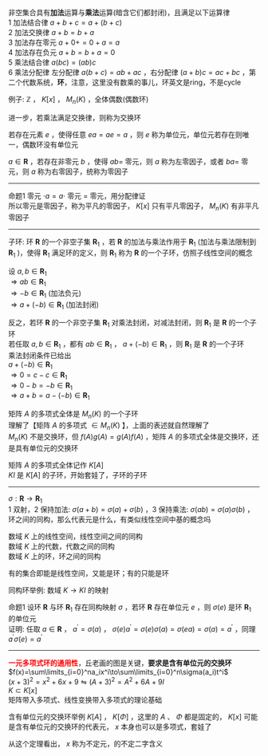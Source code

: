 非空集合具有**加法**运算与**乘法**运算(暗含它们都封闭)，且满足以下运算律    
1 加法结合律  $a+b+c=a+(b+c)$     
2 加法交换律  $a+b=b+a$     
3 加法存在零元 $a+0+=0+a=a$     
4 加法存在负元 $a+b=b+a=0$     
5 乘法结合律 $a(bc)=(ab)c$     
6 乘法分配律 左分配律 $a(b+c)=ab+ac$ ，右分配律 $(a+b)c=ac+bc$ ，第二个代数系统，**环**，注意，这里没有数乘的事儿，环英文是ring，不是cycle    
    
例子:  $\mathbb Z$ ， $K[x]$ ， $M_n(K)$ ，全体偶数(偶数环)    
    
进一步，若乘法满足交换律，则称为交换环    
    
若存在元素 $e$ ，使得任意 $ea=ae=a$ ，则 $e$ 称为单位元，单位元若存在则唯一，偶数环没有单位元    
    
 $a\in\mathbf R$ ，若存在非零元 $b$ ，使得 $ab=$ 零元，则 $a$ 称为左零因子，或者 $ba=$ 零元，则 $a$ 称为右零因子，统称为零因子    
    
---    
    
命题1 零元 $\cdot a=a\cdot$ 零元 $=$ 零元，用分配律证    
所以零元是零因子，称为平凡的零因子， $K[x]$ 只有平凡零因子， $M_n(K)$ 有非平凡零因子    
    
---    
    
子环: 环 $\mathbf R$ 的一个非空子集 $\mathbf R_1$ ，若 $\mathbf R$ 的加法与乘法作用于 $\mathbf R_1$ (加法与乘法限制到 $\mathbf R_1$ )，使得 $\mathbf R_1$ 满足环的定义，则 $\mathbf R_1$ 称为 $\mathbf R$ 的一个子环，仿照子线性空间的概念    
    
设 $a,b\in\mathbf R_1$     
 $\Rightarrow ab\in\mathbf R_1$     
 $\Rightarrow-b\in\mathbf R_1$ (加法负元)    
 $\Rightarrow a+(-b)\in\mathbf R_1$ (加法封闭)    
    
反之，若环 $\mathbf R$ 的一个非空子集 $\mathbf R_1$ 对乘法封闭，对减法封闭，则 $\mathbf R_1$ 是 $\mathbf R$ 的一个子环    
若任取 $a,b\in\mathbf R_1$ ，都有 $ab\in\mathbf R_1$ ， $a+(-b)\in\mathbf R_1$ ，则 $\mathbf R_1$ 是 $\mathbf R$ 的一个子环    
乘法封闭条件已给出    
 $a+(-b)\in\mathbf R_1$     
 $\Rightarrow 0=c-c\in\mathbf R_1$     
 $\Rightarrow 0-b=-b\in\mathbf R_1$     
 $\Rightarrow a+b=a-(-b)\in\mathbf R_1$     
    
矩阵 $A$ 的多项式全体是 $M_n(K)$ 的一个子环    
理解了【矩阵 $A$ 的多项式 $\in M_n(K)$ 】，上面的表述就自然理解了    
 $M_n(K)$ 不是交换环，但 $f(A)g(A)=g(A)f(A)$ ，矩阵 $A$ 的多项式全体是交换环，还是具有单位元的交换环    
    
矩阵 $A$ 的多项式全体记作 $K[A]$     
 $KI$ 是 $K[A]$ 的子环，开始套娃了，子环的子环    
    
---    
    
 $\sigma:\mathbf R\to\mathbf R_1$     
1 双射，2 保持加法: $\sigma(a+b)=\sigma(a)+\sigma(b)$ ，3 保持乘法: $\sigma(ab)=\sigma(a)\sigma(b)$ ，环之间的同构，那么代表元是什么，有类似线性空间中基的概念吗    
    
数域 $K$ 上的线性空间，线性空间之间的同构    
数域 $K$ 上的代数，代数之间的同构    
数域 $K$ 上的环，环之间的同构    
    
有的集合即能是线性空间，又能是环；有的只能是环    
    
同构环举例: 数域 $K\to KI$ 的映射    
    
命题1 设环 $\mathbf R$ 与环 $\mathbf R_1$ 存在同构映射 $\sigma$ ，若环 $\mathbf R$ 存在单位元 $e$ ，则 $\sigma(e)$ 是环 $\mathbf R_1$ 的单位元    
证明: 任取 $a\in\mathbf R$ ， $a^\prime=\sigma(a)$ ， $\sigma(e)a^\prime=\sigma(e)\sigma(a)=\sigma(ea)=\sigma(a)=a^\prime$ ，同理 $a^\prime\sigma(e)=a^\prime$     
    
---    
    
**<font color=red>一元多项式环的通用性</font>**，丘老画的图是关键，**要求是含有单位元的交换环**    
 $f(x)=\sum\limits_{i=0}^na_ix^i\to\sum\limits_{i=0}^n\sigma(a_i)t^i$     
 $(x+3)^2=x^2+6x+9\leftrightharpoons(A+3)^2=A^2+6A+9I$     
 $K\subset K[x]$     
矩阵带入多项式、线性变换带入多项式的理论基础    
    
含有单位元的交换环举例 $K[A]$ ， $K[\Phi]$ ，这里的 $A$ 、 $\Phi$ 都是固定的， $K[x]$ 可能是含有单位元的交换环的代表元， $x$ 本身也可以是多项式，套娃了    
    
从这个定理看出， $x$ 称为不定元，的不定二字含义    
